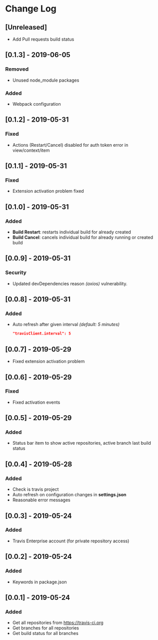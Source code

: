 # Change Log

## [Unreleased]
- Add Pull requests build status

## [0.1.3] - 2019-06-05
### Removed
- Unused node_module packages
### Added
- Webpack configuration

## [0.1.2] - 2019-05-31
### Fixed
- Actions (Restart/Cancel) disabled for auth token error in view/context/item

## [0.1.1] - 2019-05-31
### Fixed
- Extension activation problem fixed

## [0.1.0] - 2019-05-31
### Added
- **Build Restart**: restarts individual build for already created
- **Build Cancel**: cancels individual build for already running or created build

## [0.0.9] - 2019-05-31
### Security
- Updated devDependencies reason _(axios)_ vulnerability.

## [0.0.8] - 2019-05-31
### Added
- Auto refresh after given interval _(default: 5 minutes)_
  ```json
  "travisClient.interval": 5
  ```
  
## [0.0.7] - 2019-05-29
- Fixed extension activation problem

## [0.0.6] - 2019-05-29
### Fixed
- Fixed activation events

## [0.0.5] - 2019-05-29
### Added
- Status bar item to show active repositories, active branch last build status

## [0.0.4] - 2019-05-28
### Added
- Check is travis project
- Auto refresh on configuration changes in **settings.json**
- Reasonable error messages

## [0.0.3] - 2019-05-24
### Added
- Travis Enterprise account (for private repository access)

## [0.0.2] - 2019-05-24
### Added
- Keywords in package.json

## [0.0.1] - 2019-05-24
### Added
- Get all repositories from https://travis-ci.org
- Get branches for all repositories
- Get build status for all branches

